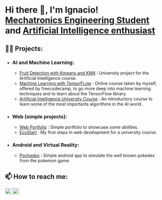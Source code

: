 <h1>Hi there 🦾, I'm Ignacio! <br/> <a href="https://www.linkedin.com/in/ignacio-perez-allub/">Mechatronics Engineering Student</a> and <a href="https://github.com/ignacioperezallub">Artificial Intelligence enthusiast</a></h1>

<h2>👨‍💻 Projects:</h2>
<ul>
  <li><h3>AI and Machine Learning:</h3></li>
    <ul>
      <li><a href="https://github.com/ignacioperezallub/fruit_classification-">Fruit Detection with Kmeans and KNN</a> : University project for the Artificial Intelligence course.</li>
      <li><a href="https://github.com/ignacioperezallub/ml_tensorflow_fcc">Machine Learning with TensorFLow</a> : Online course taken by myself, offered by freecodecamp, to go more deep into machine learning techniques and to learn about the TensorFlow library.</li>
      <li><a href="https://github.com/ignacioperezallub/artificial_int_II">Artificial Intelligence University Course</a> : An introductory course to learn some of the most importants algorithms in the AI world .</li>
    </ul>
  <li><h3>Web (simple projects):</h3></li>
    <ul>
      <li><a href="https://github.com/ignacioperezallub/web_page">Web Portfolio</a> : Simple portfolio to showcase some abilities.</li>
      <li><a href="https://github.com/ignacioperezallub/Ecostart">EcoStart</a> : My first steps in web development for a university course.</li> 
    </ul>
  <li><h3>Android and Virtual Reality:</h3></li>
    <ul>
       <li><a href="https://github.com/Mesa625/Pochedex">Pochedex</a> : Simple android app to simulate the well known pokedex from the pokemon game.</li>
    </ul>
  
</ul>

 <h2> 📫 How to reach me:</h2>

[<img align="left" alt="Ignacio Perez Allub | LinkedIn" width="22px" src="https://cdn.jsdelivr.net/npm/simple-icons@v3/icons/linkedin.svg" />][linkedin]
[<img align="left" alt="Ignacio Perez Allub | E-mail" width="22px" src="https://cdn.jsdelivr.net/npm/simple-icons@v3/icons/gmail.svg" />][email]

[linkedin]: https://www.linkedin.com/in/ignacio-perez-allub/
[email]: mailto:perezallub.ignaciomartin@gmail.com

<!--
**ignacioperezallub/ignacioperezallub** is a ✨ _special_ ✨ repository because its `README.md` (this file) appears on your GitHub profile.

Here are some ideas to get you started:

- 🔭 I’m currently working on ...
- 🌱 I’m currently learning ...
- 👯 I’m looking to collaborate on ...
- 🤔 I’m looking for help with ...
- 💬 Ask me about ...
- 📫 How to reach me: ...
- 😄 Pronouns: ...
- ⚡ Fun fact: ...
-->

